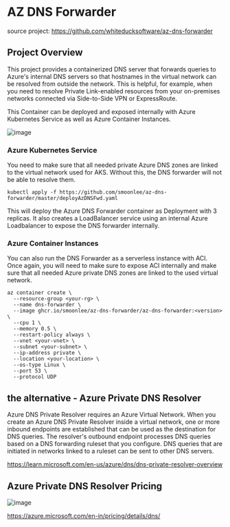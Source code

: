 # AZ DNS Forwarder

source project: https://github.com/whiteducksoftware/az-dns-forwarder

## Project Overview
This project provides a containerized DNS server that forwards queries to Azure's internal DNS servers so that hostnames in the virtual network can be resolved from outside the network. This is helpful, for example, when you need to resolve Private Link-enabled resources from your on-premises networks connected via Side-to-Side VPN or ExpressRoute.

This Container can be deployed and exposed internally with Azure Kubernetes Service as well as Azure Container Instances.

![image](https://github.com/smoonlee/az-dns-forwarder/assets/22956963/0684b48b-b0d8-4cda-9097-a86a1fd5a1d6)

### Azure Kubernetes Service

You need to make sure that all needed private Azure DNS zones are linked to the virtual network used for AKS. Without this, the DNS forwarder will not be able to resolve them.

```
kubectl apply -f https://github.com/smoonlee/az-dns-forwarder/master/deployAzDNSFwd.yaml
```

This will deploy the Azure DNS Forwarder container as Deployment with 3 replicas. It also creates a LoadBalancer service using an internal Azure Loadbalancer to expose the DNS forwarder internally. 

### Azure Container Instances

You can also run the DNS Forwarder as a serverless instance with ACI. Once again, you will need to make sure to expose ACI internally and make sure that all needed Azure private DNS zones are linked to the used virtual network.

```
az container create \
  --resource-group <your-rg> \
  --name dns-forwarder \
  --image ghcr.io/smoonlee/az-dns-forwarder/az-dns-forwarder:<version> \
  --cpu 1 \
  --memory 0.5 \
  --restart-policy always \
  --vnet <your-vnet> \
  --subnet <your-subnet> \
  --ip-address private \
  --location <your-location> \
  --os-type Linux \
  --port 53 \
  --protocol UDP
```

## the alternative - Azure Private DNS Resolver
Azure DNS Private Resolver requires an Azure Virtual Network. When you create an Azure DNS Private Resolver inside a virtual network, one or more inbound endpoints are established that can be used as the destination for DNS queries. The resolver's outbound endpoint processes DNS queries based on a DNS forwarding ruleset that you configure. DNS queries that are initiated in networks linked to a ruleset can be sent to other DNS servers.

https://learn.microsoft.com/en-us/azure/dns/dns-private-resolver-overview

## Azure Private DNS Resolver Pricing 
![image](https://github.com/smoonlee/az-dns-forwarder/assets/22956963/5e68470f-ac5b-4415-b04f-ab098607f5e3)


https://azure.microsoft.com/en-in/pricing/details/dns/
